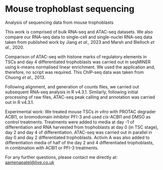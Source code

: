 # Mouse trophoblast sequencing
Analysis of sequencing data from mouse trophoblasts

This work is comprised of bulk RNA-seq and ATAC-seq datasets. 
We also compare our RNA-seq data to single-cell and single-nuclei RNA-seq data taken from published work by Jiang _et al.,_ 2023 and Marsh and Blelloch _et al.,_ 2020.

Comparison of ATAC-seq with histone marks of regulatory elements in TSCs and day 4 differentiated trophoblasts was carried out in seqMINER using k-means normalised linear enrichment. We used the application and, therefore, no script was required. This ChIP-seq data was taken from Chuong _et al.,_ 2013.

Following alignment, and generation of counts files, we carried out subsequent RNA-seq analysis in R v4.3.1. Similarly, following initial processing of raw files, ATAC-seq peak calling and annotation was carried out in R v4.3.1.

Experimental work:
We treated mouse TSCs _in vitro_ with PROTAC degrader ACBI1, or bromodomain inhibitor PFI-3 and used _cis_-ACBI1 and DMSO as control treatments. 
Treatments were added to media at day -1 of differentiation and RNA harvested from trophoblasts at day 0 (in TSC stage), day 2 and day 4 of differentiation. 
ATAC-seq was carried out in parallel in day 0 and day 2 differentiated trophoblasts. 
Activin A was also added to differentiation media of half of the day 2 and 4 differentiated trophoblasts, in combination with ACBI1 or PFI-3 treatments.

For any further questions, please contact me directly at: aamenapatel@live.co.uk
